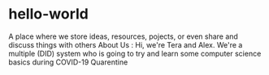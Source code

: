 # hello-world
A place where we store ideas, resources, pojects, or even share and discuss things with others
About Us : Hi, we're Tera and Alex. We're a multiple (DID) system who is going to try and learn some computer science basics during COVID-19 Quarentine 

